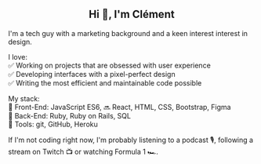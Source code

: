 <h2 align="center">Hi 👋, I'm Clément</h2>

I'm a tech guy with a marketing background and a keen interest interest in design.

I love:<br />
✅️ Working on projects that are obsessed with user experience<br />
✅️ Developing interfaces with a pixel-perfect design<br />
✅️ Writing the most efficient and maintainable code possible

My stack:<br />
🎨 Front-End: JavaScript ES6, 🔜 React, HTML, CSS, Bootstrap, Figma<br />
🔌 Back-End: Ruby, Ruby on Rails, SQL<br />
🔧 Tools: git, GitHub, Heroku

If I'm not coding right now, I'm probably listening to a podcast 🎙, following a stream on Twitch 📺 or watching Formula 1 🏎.
